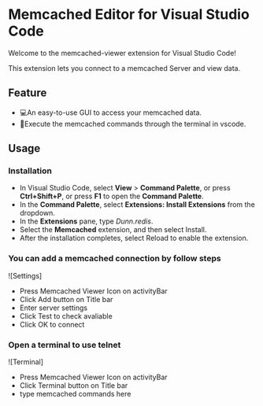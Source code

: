 # Memcached Editor for Visual Studio Code

<!-- [![Build status](https://dev.azure.com/pikadun/vscode-redis/_apis/build/status/vscode-redis-build)](https://dev.azure.com/pikadun/vscode-redis/_build?definitionId=6)
[![installs](https://vsmarketplacebadge.apphb.com/installs-short/Dunn.redis.svg)](https://marketplace.visualstudio.com/items?itemName=Dunn.redis)
[![rating](https://vsmarketplacebadge.apphb.com/rating-star/Dunn.redis.svg)](https://marketplace.visualstudio.com/items?itemName=Dunn.redis)
[![star](https://img.shields.io/github/stars/pikadun/vscode-redis)](https://github.com/pikadun/vscode-redis) -->

Welcome to the memcached-viewer extension for Visual Studio Code!

This extension lets you connect to a memcached Server and view data.

## Feature

+ 💻An easy-to-use GUI to access your memcached data.
+ 🎹Execute the memcached commands through the terminal in vscode.

## Usage

### Installation

+ In Visual Studio Code, select **View** > **Command Palette**, or press **Ctrl+Shift+P**, or press **F1** to open the **Command Palette**.
+ In the **Command Palette**, select **Extensions: Install Extensions** from the dropdown.
+ In the **Extensions** pane, type *Dunn.redis*.
+ Select the **Memcached** extension, and then select Install.
+ After the installation completes, select Reload to enable the extension.

### You can add a memcached connection by follow steps

![Settings]
+ Press Memcached Viewer Icon on activityBar 
+ Click Add button on Title bar
+ Enter server settings
+ Click Test to check avaliable
+ Click OK to connect

### Open a terminal to use telnet

![Terminal]
+ Press Memcached Viewer Icon on activityBar 
+ Click Terminal button on Title bar
+ type memcached commands here
